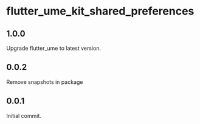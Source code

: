 # flutter_ume_kit_shared_preferences

## 1.0.0

Upgrade flutter_ume to latest version.

## 0.0.2

Remove snapshots in package

## 0.0.1

Initial commit.
